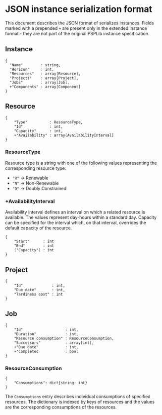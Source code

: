 # JSON instance serialization format

This document describes the JSON format of serializes instances. Fields marked with a prepended `+` are present only
in the extended instance format - they are not part of the original PSPLib instance specification.

## Instance

```
{
  "Name"        : string,
  "Horizon"     : int,
  "Resources"   : array[Resource],
  "Projects"    : array[Project],
  "Jobs"        : array[Job],
  +"Components" : array[Component]
}
```

## Resource

```
{
    "Type"          : ResourceType,
    "Id"            : int,
    "Capacity"      : int,
    +"Availability" : array[AvailabilityInterval]
}
```

### ResourceType

Resource type is a string with one of the following values representing the corresponding resource type:

- `"R"` -> Renewable
- `"N"` -> Non-Renewable
- `"D"` -> Doubly Constrained

### +AvailabilityInterval

Availability interval defines an interval on which a related resource is available. The values represent day-hours
within a standard day. Capacity can be specified for the interval which, on that interval, overrides the default
capacity of the resource.

```
{
    "Start"      : int
    "End"        : int
    ("Capacity") : int
}
```

## Project

```
{
    "Id"             : int,
    "Due date"       : int,
    "Tardiness cost" : int
}
```

## Job

```
{
    "Id"                   : int,
    "Duration"             : int,
    "Resource consumption" : ResourceConsumption,
    "Successors"           : array[int],
    +"Due date"            : int,
    +"Completed            : bool
}
```

### ResourceConsumption

```
{
    "Consumptions": dict{string: int}
}
```

The `Consumptions` entry describes individual consumptions of specified resources. The dictionary is indexed by
keys of resources and the values are the corresponding consumptions of the resources.
